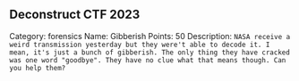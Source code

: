 ## Deconstruct CTF 2023
Category: forensics
Name: Gibberish
Points: 50
Description: `NASA receive a weird transmission yesterday but they were't able to decode it. I mean, it's just a bunch of gibberish. The only thing they have cracked was one word "goodbye". They have no clue what that means though. Can you help them?`

